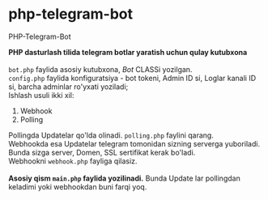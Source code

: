 # php-telegram-bot
<p>PHP-Telegram-Bot</p>
<b>PHP dasturlash tilida telegram botlar yaratish uchun qulay kutubxona</b><br><br>
<code>bot.php</code> faylida asosiy kutubxona, <em>Bot</em> CLASSi yozilgan.<br>
<code>config.php</code> faylida konfiguratsiya - bot tokeni, Admin ID si, Loglar kanali ID si, barcha adminlar ro'yxati yoziladi;<br>
Ishlash usuli ikki xil:<ol>
<li>Webhook</li>
<li>Polling</li>
</ol>
Pollingda Updatelar qo'lda olinadi. <code>polling.php</code> faylini qarang.<br>
Webhookda esa Updatelar telegram tomonidan sizning serverga yuboriladi. Bunda sizga server, Domen, SSL sertifikat kerak bo'ladi.<br>
Webhookni <code>webhook.php</code> fayliga qilasiz.<br><br>
<b>Asosiy qism <code>main.php</code> faylida yozilinadi.</b> Bunda Update lar pollingdan keladimi yoki webhookdan buni farqi yoq.


